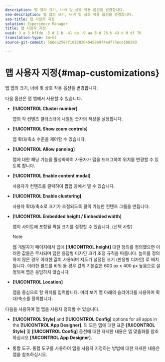 ```yaml
---
description: 맵 앱의 크기, 너비 및 상호 작용 옵션을 변경합니다.
seo-description: 맵 앱의 크기, 너비 및 상호 작용 옵션을 변경합니다.
seo-title: 맵 사용자 지정
solution: Experience Manager
title: 맵 사용자 지정
uuid: 3 a 3 bffde -5 d 1 b -41 da -9 aa 8-d 25 b 43 d 0 df 76
translation-type: tm+mt
source-git-commit: 566ea2587f101202045488e9f4edf73ece100293

---
```



# 맵 사용자 지정{#map-customizations}

맵 앱의 크기, 너비 및 상호 작용 옵션을 변경합니다.



다음 옵션은 맵 앱에서 사용할 수 있습니다.

* **[!UICONTROL Cluster number]**

   앱의 각 컨텐츠 클러스터에 나열된 숫자의 색상을 설정합니다.

* **[!UICONTROL Show zoom controls]**

   맵 확대/축소 수준을 제어할 수 있습니다.

* **[!UICONTROL Allow panning]**

   맵에 대한 패닝 기능을 활성화하여 사용자가 맵을 드래그하여 위치를 변경할 수 있도록 합니다.

* **[!UICONTROL Enable content modal]**

   사용자가 컨텐츠를 클릭하여 팝업 창에서 열 수 있습니다.

* **[!UICONTROL Enable clustering]**

   사용자 확대/축소로 크기가 조절되도록 클릭 가능한 컨텐츠 그룹을 만듭니다.

* **[!UICONTROL Embedded height / Embedded width]**

   맵이 사이트에 포함될 픽셀 크기를 설정할 수 있습니다. (선택 사항)

   >[!NOTE]
   >
   >웹 개발자가 페이지에서 맵에 **[!UICONTROL height]** 대한 정의를 정의했으면 이러한 값들은 무시되며 맵은 응답형 디자인 크기 조정 규칙을 따릅니다. 높이를 정의하지 않은 경우 이러한 값이 사용되며 지도가 설정된 크기 (반응형 디자인) 로 배치됩니다. 이러한 필드를 비워 둘 경우 값의 기본값은 600 px x 400 px 높음으로 설정되며 맵은 응답하지 않습니다.

* **[!UICONTROL Location]**

   맵을 중심으로 할 위치를 입력합니다. 미리 보기 맵 아래의 슬라이더를 사용하여 확대/축소를 정의합니다.

다음을 사용하여 맵 앱을 사용자 정의할 수 있습니다.

* **[!UICONTROL Style]** and **[!UICONTROL Config]** options for all apps in the **[!UICONTROL App Designer]**. 의 모든 앱에 대한 표준 **[!UICONTROL Style]** 및 **[!UICONTROL Config]** 옵션에 대한 자세한 내용은 앱 맞춤화를 참조하십시오 **[!UICONTROL App Designer]**.

* 통합 도구. 통합 도구를 사용하여 앱을 사용자 지정하는 방법에 대한 자세한 내용은 맵을 참조하십시오.

